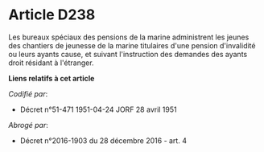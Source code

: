 # Article D238

Les bureaux spéciaux des pensions de la marine administrent les jeunes des chantiers de jeunesse de la marine titulaires
d'une pension d'invalidité ou leurs ayants cause, et suivant l'instruction des demandes des ayants droit résidant à
l'étranger.

**Liens relatifs à cet article**

_Codifié par_:

  - Décret n°51-471 1951-04-24 JORF 28 avril 1951

_Abrogé par_:

  - Décret n°2016-1903 du 28 décembre 2016 - art. 4
